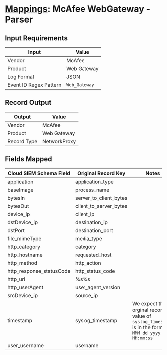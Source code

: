 # [Mappings](README.md): McAfee WebGateway - Parser

## Input Requirements

|Input|Value|
|-----|-----|
|Vendor|McAfee|
|Product|Web Gateway|
|Log Format|JSON|
|Event ID Regex Pattern|`Web_Gateway`|

## Record Output

|Output|Value|
|------|-----|
|Vendor|McAfee|
|Product|Web Gateway|
|Record Type|NetworkProxy|

## Fields Mapped

|Cloud SIEM Schema Field|Original Record Key|Notes|
|-----------------------|-------------------|-----|
|application|application_type||
|baseImage|process_name||
|bytesIn|server_to_client_bytes||
|bytesOut|client_to_server_bytes||
|device_ip|client_ip||
|dstDevice_ip|destination_ip||
|dstPort|destination_port||
|file_mimeType|media_type||
|http_category|category||
|http_hostname|requested_host||
|http_method|http_action||
|http_response_statusCode|http_status_code||
|http_url|%s%s||
|http_userAgent|user_agent_version||
|srcDevice_ip|source_ip||
|timestamp|syslog_timestamp|We expect the orginal record value of `syslog_timestamp` is in the format `MMM dd yyyy HH:mm:ss`|
|user_username|username||

